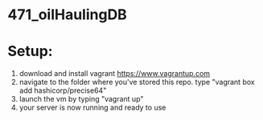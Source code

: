# 471_oilHaulingDB
# Setup:
1. download and install vagrant https://www.vagrantup.com
2. navigate to the folder where you've stored this repo. type "vagrant box add hashicorp/precise64"
3. launch the vm by typing "vagrant up"
4. your server is now running and ready to use
